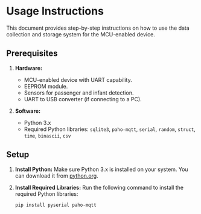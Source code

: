 # Usage Instructions

This document provides step-by-step instructions on how to use the data collection and storage system for the MCU-enabled device.

## Prerequisites

1. **Hardware:**
   - MCU-enabled device with UART capability.
   - EEPROM module.
   - Sensors for passenger and infant detection.
   - UART to USB converter (if connecting to a PC).

2. **Software:**
   - Python 3.x
   - Required Python libraries: `sqlite3`, `paho-mqtt`, `serial`, `random`, `struct`, `time`, `binascii`, `csv`

## Setup

1. **Install Python:**
   Make sure Python 3.x is installed on your system. You can download it from [python.org](https://www.python.org/downloads/).

2. **Install Required Libraries:**
   Run the following command to install the required Python libraries:
   ```bash
   pip install pyserial paho-mqtt
